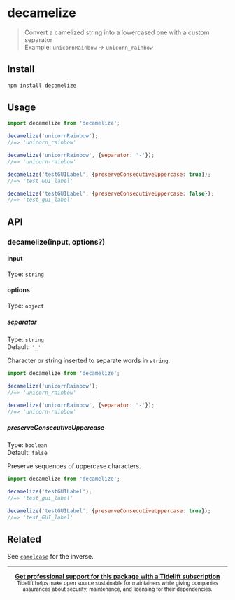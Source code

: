 # decamelize

> Convert a camelized string into a lowercased one with a custom separator\
> Example: `unicornRainbow` → `unicorn_rainbow`

## Install

```sh
npm install decamelize
```

## Usage

```js
import decamelize from 'decamelize';

decamelize('unicornRainbow');
//=> 'unicorn_rainbow'

decamelize('unicornRainbow', {separator: '-'});
//=> 'unicorn-rainbow'

decamelize('testGUILabel', {preserveConsecutiveUppercase: true});
//=> 'test_GUI_label'

decamelize('testGUILabel', {preserveConsecutiveUppercase: false});
//=> 'test_gui_label'
```

## API

### decamelize(input, options?)

#### input

Type: `string`

#### options

Type: `object`

##### separator

Type: `string`\
Default: `'_'`

Character or string inserted to separate words in `string`.

```js
import decamelize from 'decamelize';

decamelize('unicornRainbow');
//=> 'unicorn_rainbow'

decamelize('unicornRainbow', {separator: '-'});
//=> 'unicorn-rainbow'
```

##### preserveConsecutiveUppercase

Type: `boolean`\
Default: `false`

Preserve sequences of uppercase characters.

```js
import decamelize from 'decamelize';

decamelize('testGUILabel');
//=> 'test_gui_label'

decamelize('testGUILabel', {preserveConsecutiveUppercase: true});
//=> 'test_GUI_label'
```

## Related

See [`camelcase`](https://github.com/sindresorhus/camelcase) for the inverse.

---

<div align="center">
	<b>
		<a href="https://tidelift.com/subscription/pkg/npm-decamelize?utm_source=npm-decamelize&utm_medium=referral&utm_campaign=readme">Get professional support for this package with a Tidelift subscription</a>
	</b>
	<br>
	<sub>
		Tidelift helps make open source sustainable for maintainers while giving companies<br>assurances about security, maintenance, and licensing for their dependencies.
	</sub>
</div>
